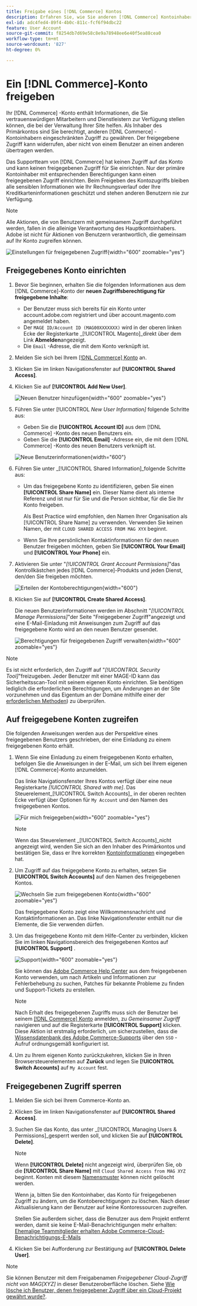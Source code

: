 ```yaml
---
title: Freigabe eines [!DNL Commerce] Kontos
description: Erfahren Sie, wie Sie anderen [!DNL Commerce] Kontoinhabern eingeschränkten Zugriff auf Ihr [!DNL Commerce] Konto gewähren.
exl-id: adc4fed4-89f4-4b0c-811c-fcf6f94dbc22
feature: User Account
source-git-commit: f8254db7d69e58c8e9a78948ee6e40f5ea88cea0
workflow-type: tm+mt
source-wordcount: '827'
ht-degree: 0%

---
```


# Ein [!DNL Commerce]-Konto freigeben

Ihr [!DNL Commerce] -Konto enthält Informationen, die Sie vertrauenswürdigen Mitarbeitern und Dienstleistern zur Verfügung stellen können, die bei der Verwaltung Ihrer Site helfen. Als Inhaber des Primärkontos sind Sie berechtigt, anderen [!DNL Commerce] -Kontoinhabern eingeschränkten Zugriff zu gewähren. Der freigegebene Zugriff kann widerrufen, aber nicht von einem Benutzer an einen anderen übertragen werden.

Das Supportteam von [!DNL Commerce] hat keinen Zugriff auf das Konto und kann keinen freigegebenen Zugriff für Sie einrichten. Nur der primäre Kontoinhaber mit entsprechenden Berechtigungen kann einen freigegebenen Zugriff einrichten. Beim Freigeben des Kontozugriffs bleiben alle sensiblen Informationen wie Ihr Rechnungsverlauf oder Ihre Kreditkarteninformationen geschützt und stehen anderen Benutzern nie zur Verfügung.

>[!NOTE]
>
>Alle Aktionen, die von Benutzern mit gemeinsamem Zugriff durchgeführt werden, fallen in die alleinige Verantwortung des Hauptkontoinhabers. Adobe ist nicht für Aktionen von Benutzern verantwortlich, die gemeinsam auf Ihr Konto zugreifen können.

![Einstellungen für freigegebenen Zugriff](./assets/shared-access.png){width="600" zoomable="yes"}

## Freigegebenes Konto einrichten

1. Bevor Sie beginnen, erhalten Sie die folgenden Informationen aus dem [!DNL Commerce]-Konto der **neuen Zugriffsberechtigung für freigegebene Inhalte**:

   - Der Benutzer muss sich bereits für ein Konto unter account.adobe.com registriert und über account.magento.com angemeldet haben.
   - Der `MAGE ID/Account ID (MAG00XXXXXXX)` wird in der oberen linken Ecke der Registerkarte _[!UICONTROL Magento]_direkt über dem Link **Abmelden**angezeigt.
   - Die `Email` -Adresse, die mit dem Konto verknüpft ist.

1. Melden Sie sich bei Ihrem [[!DNL Commerce] Konto](commerce-account-create.md) an.

1. Klicken Sie im linken Navigationsfenster auf **[!UICONTROL Shared Access]**.

1. Klicken Sie auf **[!UICONTROL Add New User]**.

   ![Neuen Benutzer hinzufügen](./assets/shared-access-add.png){width="600" zoomable="yes"}

1. Führen Sie unter [!UICONTROL _New User Information]_ folgende Schritte aus:

   - Geben Sie die **[!UICONTROL Account ID]** aus dem [!DNL Commerce] -Konto des neuen Benutzers ein.
   - Geben Sie die **[!UICONTROL Email]** -Adresse ein, die mit dem [!DNL Commerce] -Konto des neuen Benutzers verknüpft ist.

   ![Neue Benutzerinformationen](./assets/shared-new-user.png){width="600"}

1. Führen Sie unter _[!UICONTROL Shared Information]_folgende Schritte aus:

   - Um das freigegebene Konto zu identifizieren, geben Sie einen **[!UICONTROL Share Name]** ein. Dieser Name dient als interne Referenz und ist nur für Sie und die Person sichtbar, für die Sie Ihr Konto freigeben.

     Als Best Practice wird empfohlen, den Namen Ihrer Organisation als [!UICONTROL Share Name] zu verwenden. Verwenden Sie keinen Namen, der mit `CLOUD SHARED ACCESS FROM MAG XYX` beginnt.
   - Wenn Sie Ihre persönlichen Kontaktinformationen für den neuen Benutzer freigeben möchten, geben Sie **[!UICONTROL Your Email]** und **[!UICONTROL Your Phone]** ein.

1. Aktivieren Sie unter &quot;_[!UICONTROL Grant Account Permissions]_&quot;das Kontrollkästchen jedes [!DNL Commerce]-Produkts und jeden Dienst, den/den Sie freigeben möchten.

   ![Erteilen der Kontoberechtigungen](./assets/shared-permissions.png){width="600"}

1. Klicken Sie auf **[!UICONTROL Create Shared Access]**.

   Die neuen Benutzerinformationen werden im Abschnitt &quot;_[!UICONTROL Manage Permissions]_&quot;der Seite &quot;Freigegebener Zugriff&quot;angezeigt und eine E-Mail-Einladung mit Anweisungen zum Zugriff auf das freigegebene Konto wird an den neuen Benutzer gesendet.

   ![Berechtigungen für freigegebenen Zugriff verwalten](./assets/shared-manage-permissions.png){width="600" zoomable="yes"}

>[!NOTE]
>
>Es ist nicht erforderlich, den Zugriff auf &quot;_[!UICONTROL Security Tool]_&quot;freizugeben. Jeder Benutzer mit einer MAGE-ID kann das Sicherheitsscan-Tool mit seinem eigenen Konto einrichten. Sie benötigen lediglich die erforderlichen Berechtigungen, um Änderungen an der Site vorzunehmen und das Eigentum an der Domäne mithilfe einer der [erforderlichen Methoden](https://experienceleague.adobe.com/en/docs/commerce-admin/systems/security/security-scan)) zu überprüfen.

## Auf freigegebene Konten zugreifen

Die folgenden Anweisungen werden aus der Perspektive eines freigegebenen Benutzers geschrieben, der eine Einladung zu einem freigegebenen Konto erhält.

1. Wenn Sie eine Einladung zu einem freigegebenen Konto erhalten, befolgen Sie die Anweisungen in der E-Mail, um sich bei Ihrem eigenen [!DNL Commerce]-Konto anzumelden.

   Das linke Navigationsfenster Ihres Kontos verfügt über eine neue Registerkarte _[!UICONTROL Shared with me]_. Das Steuerelement_[!UICONTROL Switch Accounts]_ in der oberen rechten Ecke verfügt über Optionen für `My Account` und den Namen des freigegebenen Kontos.

   ![Für mich freigegeben](./assets/shared-with-me.png){width="600" zoomable="yes"}

   >[!NOTE]
   >
   >   Wenn das Steuerelement _[!UICONTROL Switch Accounts]_nicht angezeigt wird, wenden Sie sich an den Inhaber des Primärkontos und bestätigen Sie, dass er Ihre korrekten [Kontoinformationen](#set-up-a-shared-account) eingegeben hat.


1. Um Zugriff auf das freigegebene Konto zu erhalten, setzen Sie **[!UICONTROL Switch Accounts]** auf den Namen des freigegebenen Kontos.

   ![Wechseln Sie zum freigegebenen Konto](./assets/shared-switch.png){width="600" zoomable="yes"}

   Das freigegebene Konto zeigt eine Willkommensnachricht und Kontaktinformationen an. Das linke Navigationsfenster enthält nur die Elemente, die Sie verwenden dürfen.

1. Um das freigegebene Konto mit dem Hilfe-Center zu verbinden, klicken Sie im linken Navigationsbereich des freigegebenen Kontos auf **[!UICONTROL Support]** .

   ![Support](./assets/shared-support.png){width="600" zoomable="yes"}

   Sie können das [Adobe Commerce Help Center](https://experienceleague.adobe.com/en/docs/commerce-knowledge-base/kb/overview) aus dem freigegebenen Konto verwenden, um nach Artikeln und Informationen zur Fehlerbehebung zu suchen, Patches für bekannte Probleme zu finden und Support-Tickets zu erstellen.

   >[!NOTE]
   >
   >Nach Erhalt des freigegebenen Zugriffs muss sich der Benutzer bei seinem [[!DNL Commerce] Konto](https://account.magento.com/customer/account/login) anmelden, zu _Gemeinsamer Zugriff_ navigieren und auf die Registerkarte **[!UICONTROL Support]** klicken. Diese Aktion ist erstmalig erforderlich, um sicherzustellen, dass die [Wissensdatenbank des Adobe Commerce-Supports](https://experienceleague.adobe.com/en/docs/commerce-knowledge-base/kb/overview) über den `SSO` -Aufruf ordnungsgemäß konfiguriert ist.

1. Um zu Ihrem eigenen Konto zurückzukehren, klicken Sie in Ihren Browsersteuerelementen auf **Zurück** und legen Sie **[!UICONTROL Switch Accounts]** auf `My Account` fest.

## Freigegebenen Zugriff sperren

1. Melden Sie sich bei Ihrem Commerce-Konto an.

1. Klicken Sie im linken Navigationsfenster auf **[!UICONTROL Shared Access]**.

1. Suchen Sie das Konto, das unter _[!UICONTROL Managing Users & Permissions]_gesperrt werden soll, und klicken Sie auf **[!UICONTROL Delete]**.

   >[!NOTE]
   >
   > Wenn **[!UICONTROL Delete]** nicht angezeigt wird, überprüfen Sie, ob die **[!UICONTROL Share Name]** mit `Cloud Shared Access from MAG XYZ` beginnt. Konten mit diesem [Namensmuster](https://experienceleague.adobe.com/en/docs/commerce-knowledge-base/kb/help-center-guide/magento-help-center-user-guide#remove-cloud-shared-access-users) können nicht gelöscht werden.
   > 
   > Wenn ja, bitten Sie den Kontoinhaber, das Konto für freigegebenen Zugriff zu ändern, um die Kontoberechtigungen zu löschen. Nach dieser Aktualisierung kann der Benutzer auf keine Kontoressourcen zugreifen.
   >
   > Stellen Sie außerdem sicher, dass die Benutzer aus dem Projekt entfernt werden, damit sie keine E-Mail-Benachrichtigungen mehr erhalten: [Ehemalige Teammitglieder erhalten Adobe Commerce-Cloud-Benachrichtigungs-E-Mails ](https://experienceleague.adobe.com/en/docs/commerce-knowledge-base/kb/troubleshooting/miscellaneous/former-teammembers-receive-cloud-notification-emails)


1. Klicken Sie bei Aufforderung zur Bestätigung auf **[!UICONTROL Delete User]**.

>[!NOTE]
>
>Sie können Benutzer mit dem Freigabenamen _Freigegebener Cloud-Zugriff nicht von MAG[XYZ]_ in dieser Benutzeroberfläche löschen. Siehe [Wie lösche ich Benutzer, denen freigegebener Zugriff über ein Cloud-Projekt gewährt wurde?](https://experienceleague.adobe.com/en/docs/commerce-knowledge-base/kb/troubleshooting/miscellaneous/shared-access-troubleshooting).

